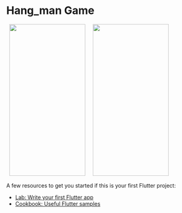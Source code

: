 # Hang_man Game

&nbsp; <img src="https://user-images.githubusercontent.com/122957164/213106919-8c30ff04-a688-44e5-bab7-a2bf62ed02b5.png" width="200" height="400"> &nbsp; &nbsp; <img src="https://user-images.githubusercontent.com/122957164/213106937-f7cc4d95-c99b-4efc-8854-71a26af9c3e0.png" width="200" height="400"> 


A few resources to get you started if this is your first Flutter project:

- [Lab: Write your first Flutter app](https://docs.flutter.dev/get-started/codelab)
- [Cookbook: Useful Flutter samples](https://docs.flutter.dev/cookbook)

